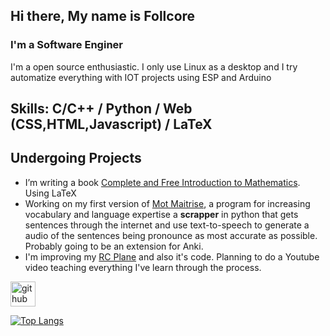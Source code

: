 ## Hi there, My name is Follcore 
### I'm a Software Enginer 

I'm a open source enthusiastic. I only use Linux as a desktop and I try automatize everything with IOT projects using ESP and Arduino

## Skills: C/C++ / Python / Web (CSS,HTML,Javascript) / LaTeX 

## Undergoing Projects

- I’m writing a book [Complete and Free Introduction to Mathematics](https://github.com/Matheus-Mota1/Complete_and_Free_Introduction_to_Mathematics). Using LaTeX
- Working on my first version of [Mot Maitrise](https://github.com/Matheus-Mota1/Moitrise), a program for increasing vocabulary and language expertise a **scrapper** in python that gets sentences through the internet and use text-to-speech to generate a audio of the sentences being pronounce as most accurate as possible. Probably going to be an extension for Anki.
- I'm improving my [RC Plane](https://github.com/Matheus-Mota1/Airplane-RC-Control) and also it's code. Planning to do a Youtube video teaching everything I've learn through the process.

[<img src='https://cdn.jsdelivr.net/npm/simple-icons@3.0.1/icons/github.svg' alt='github' height='40'>](https://github.com/Matheus-Mota1)  

[![Top Langs](https://github-readme-stats.vercel.app/api/top-langs/?username=Matheus-Mota1)](https://github.com/anuraghazra/github-readme-stats)

